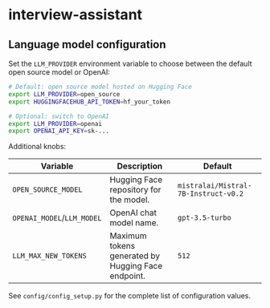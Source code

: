# interview-assistant

## Language model configuration

Set the `LLM_PROVIDER` environment variable to choose between the default open
source model or OpenAI:

```bash
# Default: open source model hosted on Hugging Face
export LLM_PROVIDER=open_source
export HUGGINGFACEHUB_API_TOKEN=hf_your_token

# Optional: switch to OpenAI
export LLM_PROVIDER=openai
export OPENAI_API_KEY=sk-...
```

Additional knobs:

| Variable | Description | Default |
| --- | --- | --- |
| `OPEN_SOURCE_MODEL` | Hugging Face repository for the model. | `mistralai/Mistral-7B-Instruct-v0.2` |
| `OPENAI_MODEL`/`LLM_MODEL` | OpenAI chat model name. | `gpt-3.5-turbo` |
| `LLM_MAX_NEW_TOKENS` | Maximum tokens generated by Hugging Face endpoint. | `512` |

See `config/config_setup.py` for the complete list of configuration values.
